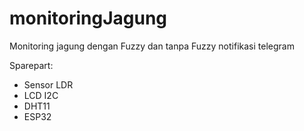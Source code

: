 # monitoringJagung
Monitoring jagung dengan Fuzzy dan tanpa Fuzzy notifikasi telegram

Sparepart: 
- Sensor LDR
- LCD I2C
- DHT11
- ESP32